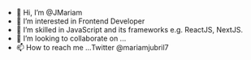 - 👋 Hi, I’m @JMariam
- 👀 I’m interested in Frontend Developer 
- 🌱 I’m skilled in JavaScript and its frameworks e.g. ReactJS, NextJS.
- 💞️ I’m looking to collaborate on ...
- 📫 How to reach me ...Twitter @mariamjubril7

<!---
JMariam/JMariam is a ✨ special ✨ repository because its `README.md` (this file) appears on your GitHub profile.
You can click the Preview link to take a look at your changes.
--->

